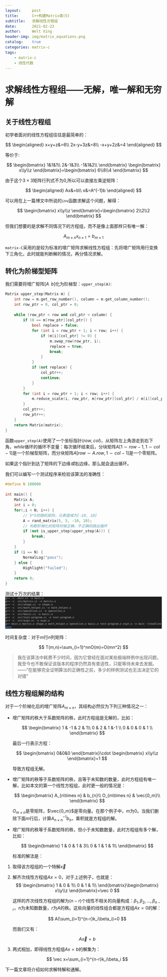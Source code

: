```yaml
---
layout:     post
title:      C++构建Matrix类(5)
subtitle:   求解线性方程组
date:       2021-02-23
author:     Welt Xing
header-img: img/matrix_equations.png
catalog:    true
categories: matrix-c
tags:
    - matrix-c
    - 线性代数
---
```


# 求解线性方程组——无解，唯一解和无穷解

## 关于线性方程组

初学者面对的线性方程组往往是最简单的：

$$
\begin{aligned}
x+y+z&=6\\
2x-y+3z&=8\\
-x+y+2z&=4
\end{aligned}
$$

等价于:

$$
\begin{bmatrix}
1&1&1\\
2&-1&3\\
-1&1&2\\
\end{bmatrix}
\begin{bmatrix}
x\\y\\z
\end{bmatrix}=\begin{bmatrix}
6\\8\\4
\end{bmatrix}
$$

由于这个$3\times3$矩阵行列式不为$0$,所以可以直接左乘逆矩阵：

$$
\begin{aligned}
Ax&=b\\
x&=A^{-1}b
\end{aligned}
$$

可以用在上一篇博文中所说的`inv`函数求解这个问题，解得：

$$
\begin{bmatrix}
x\\y\\z
\end{bmatrix}=\begin{bmatrix}
2\\2\\2
\end{bmatrix}
$$

但我们想要的是求解不同情况下的方程组，而不是像上面那样只有唯一解：

$$
A_{m\times n}x_{n\times1}=b_{m\times1}
$$

`matrix-C`采用的是较为标准的增广矩阵求解线性方程组：先将增广矩阵用行变换下三角化，此时就能判断解的情况，再分情况求解。

## 转化为阶梯型矩阵

我们需要将增广矩阵$[A\;\;b]$化为阶梯型：`upper_step(A)`:

```cpp
Matrix upper_step(Matrix m) {
    int row = m.get_row_number(), column = m.get_column_number();
    int row_ptr = 0, col_ptr = 0;

    while (row_ptr < row and col_ptr < column) {
        if (0 == m[row_ptr][col_ptr]) {
            bool replace = false;
            for (int i = row_ptr + 1; i < row; i++) {
                if (m[i][col_ptr] != 0) {
                    m.swap_row(row_ptr, i);
                    replace = true;
                    break;
                }
            }
            if (not replace) {
                col_ptr++;
                continue;
            }
        }
        for (int i = row_ptr + 1; i < row; i++) {
            m.reduce_scale(i, row_ptr, m[row_ptr][col_ptr] / m[i][col_ptr]);
        }
        col_ptr++;
        row_ptr++;
    }
    return Matrix(matrix);
}
```

函数`upper_step(A)`使用了一个坐标指针$(row,col)$，从矩阵左上角游走到右下角，$while$循环的循环不变量：每次循环结束后，分块矩阵$A[1\sim row-1,1\sim col-1]$是一个阶梯型矩阵，而分块矩阵$A[row\sim A.row,1\sim col-1]$是一个零矩阵。

如果这个指针到达了矩阵的下边缘*或*右边缘，那么就会退出循环。

我们可以编写一个测试程序来检验该算法的准确性：

```cpp
#define N 100000

int main() {
    Matrix A;
    int i = 0;
    for(;i < N; i++) {
        // 5*5的随机矩阵，元素值域为[-10, 10]
        A = rand_matrix(5, 5, -10, 10);
        // 判断阶梯化的矩阵时候正确，不正确则跳出循环
        if (not is_upper_step(upper_step(A))) {
            break;
        }
    }
    if (i == N) {
        NormalLog("pass");
    } else {
        Highlight("failed");
    }
    return 0;
}
```

测试十万次的结果：![测试结果](/img/step_test.png)

时间复杂度：对于$m$行$n$列矩阵：

$$
T(m,n)=\sum_{i=1}^nnO(m)=O(mn^2)
$$

> 我在该算法中耗费不少时间，因为它曾经在面对某些极端样例中出现问题，我至今也不敢保证该版本的程序仍然具有普适性，只能等待未来去发掘。
> ——“在能够完全证明算法的正确性之前，多少的样例测试也无法决定它的对错”

## 线性方程组解的结构

对于一个阶梯化后的增广矩阵$A_{m\times n}$，其结构必然仅为下列三种情况之一：

- 增广矩阵的秩大于系数矩阵的秩，此时方程组是无解的，比如：

    $$
    \begin{bmatrix}
    1 & -1 & 2 & 1\\
    0 & 2 & 1 &-1 \\
    0 & 0 & 0 & 1 \\
    \end{bmatrix}
    $$

    最后一行表示方程：

    $$
    \begin{bmatrix}
    0&0&0
    \end{bmatrix}\cdot
    \begin{bmatrix}
    x\\y\\z
    \end{bmatrix}=1
    $$

    导致方程组无解。

- 增广矩阵的秩等于系数矩阵的秩，且等于未知数的数量，此时方程组有唯一解，比如本文的第一个线性方程组，此时更一般的情况是：

    $$
    \begin{bmatrix}
    A_{n\times n} & b_{n}\\
    O_{m\times n} & \vec{0_m}\\
    \end{bmatrix}
    $$

    $O_{m\times n}$是零矩阵，$\vec{0_m}$是零向量。在那个例子中，$m$为$0$。当我们删除下面$m$行后，计算$A_{n\times n}^{-1}b_n$，乘积就是方程组的解。

- 增广矩阵的秩等于系数矩阵的秩，但小于未知数数量，此时方程组有多个解，比如：

    $$
    \begin{bmatrix}
    1 & 0 & 1 & 3\\
    0 & 1 & 1 & 1\\
    \end{bmatrix}
    $$

    标准的解法是：

1. 取得该方程组的一个特解$\vec x$

2. 解齐次线性方程组$Ax=0$，对于上述例子，也就是：
    $$
    \begin{bmatrix}
    1 & 0 & 1\\
    0 & 1 & 1\\
    \end{bmatrix}\begin{bmatrix}
    x\\y\\z
    \end{bmatrix}=\vec 0
    $$

    这样的齐次线性方程组的解为$(n-r)$个线性不相关的向量构成：$\beta_1,\beta_2,...,\beta_{n-r}$，$n$为未知数数量，$r$为$A$的秩。这些向量的线性组合都是方程组$Ax=0$的解：

   $$
   A(\sum_{i=1}^{n-r}k_i\beta_i)=0
   $$

    而我们又有：

    $$
    A\vec x=b
    $$

3. 两式相加，即得线性方程组$Ax=b$的解集为：

   $$
   \vec x+\sum_{i=1}^{n-r}k_i\beta_i
   $$

下一篇文章将介绍如何求解特解和通解。